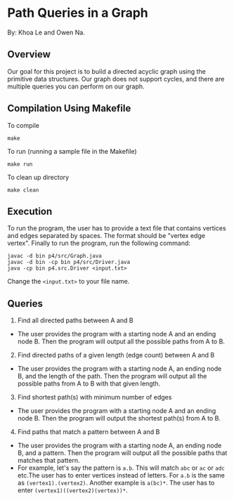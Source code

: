 # Path Queries in a Graph
By: Khoa Le and Owen Na.
## Overview
Our goal for this project is to build a directed acyclic graph using the primitive  data structures. Our graph does not support cycles, and there are multiple queries you can perform on our graph.
## Compilation Using Makefile
To compile
```
make
```
To run (running a sample file in the Makefile)
```
make run
```
To clean up directory
```
make clean
```
## Execution
To run the program, the user has to provide a text file that contains vertices and edges separated by spaces. The format should be "vertex edge vertex". Finally to run the program, run the following command:
```
javac -d bin p4/src/Graph.java
javac -d bin -cp bin p4/src/Driver.java
java -cp bin p4.src.Driver <input.txt>
```
Change the `<input.txt>` to your file name.
## Queries
1. Find all directed paths between A and B
- The user provides the program with a starting node A and an ending node B. Then the program will output all the possible paths from A to B.
2. Find directed paths of a given length (edge count) between A and B
- The user provides the program with a starting node A, an ending node B, and the length of the path. Then the program will output all the possible paths from A to B with that given length.
3. Find shortest path(s) with minimum number of edges
- The user provides the program with a starting node A and an ending node B. Then the program will output the shortest path(s) from A to B.
4. Find paths that match a pattern between A and B
- The user provides the program with a starting node A, an ending node B, and a pattern. Then the program will output all the possible paths that matches that pattern.
- For example, let's say the pattern is `a.b`. This will match `abc` or `ac` or `adc` etc.The user has to enter vertices instead of letters. For `a.b` is the same as `(vertex1).(vertex2)`. Another example is `a(bc)*`. The user has to enter `(vertex1)((vertex2)(vertex))*`.